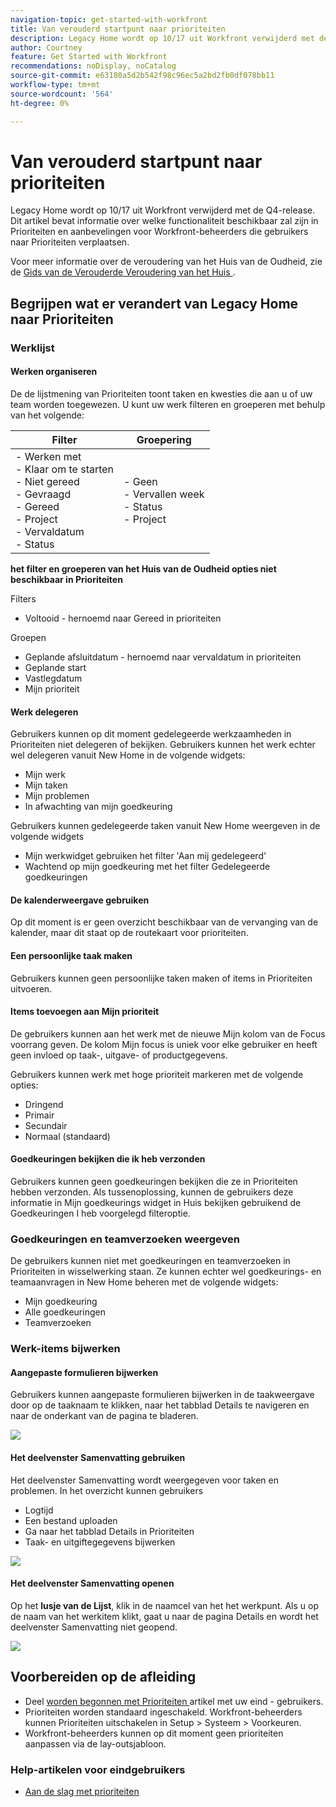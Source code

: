 ```yaml
---
navigation-topic: get-started-with-workfront
title: Van verouderd startpunt naar prioriteiten
description: Legacy Home wordt op 10/17 uit Workfront verwijderd met de Q4-release. Dit artikel bevat informatie over welke functionaliteit beschikbaar zal zijn in Prioriteiten en aanbevelingen voor Workfront-beheerders die gebruikers naar Prioriteiten verplaatsen.
author: Courtney
feature: Get Started with Workfront
recommendations: noDisplay, noCatalog
source-git-commit: e63180a5d2b542f98c96ec5a2bd2fb0df078bb11
workflow-type: tm+mt
source-wordcount: '564'
ht-degree: 0%

---
```



# Van verouderd startpunt naar prioriteiten

Legacy Home wordt op 10/17 uit Workfront verwijderd met de Q4-release. Dit artikel bevat informatie over welke functionaliteit beschikbaar zal zijn in Prioriteiten en aanbevelingen voor Workfront-beheerders die gebruikers naar Prioriteiten verplaatsen.

Voor meer informatie over de veroudering van het Huis van de Oudheid, zie de [ Gids van de Verouderde Veroudering van het Huis ](/help/quicksilver/product-announcements/announcements/legacy-home-deprecation.md).

## Begrijpen wat er verandert van Legacy Home naar Prioriteiten

### Werklijst

#### Werken organiseren

De de lijstmening van Prioriteiten toont taken en kwesties die aan u of uw team worden toegewezen. U kunt uw werk filteren en groeperen met behulp van het volgende:

| **Filter** | **Groepering** |
|------------|-----------|
| - Werken met <br> - Klaar om te starten <br> - Niet gereed <br> - Gevraagd <br> - Gereed <br> - Project <br> - Vervaldatum <br> - Status | - Geen <br> - Vervallen week <br> - Status <br> - Project |


**het filter en groeperen van het Huis van de Oudheid opties niet beschikbaar in Prioriteiten**

Filters

* Voltooid - hernoemd naar Gereed in prioriteiten

Groepen

* Geplande afsluitdatum - hernoemd naar vervaldatum in prioriteiten
* Geplande start
* Vastlegdatum
* Mijn prioriteit

#### Werk delegeren

Gebruikers kunnen op dit moment gedelegeerde werkzaamheden in Prioriteiten niet delegeren of bekijken. Gebruikers kunnen het werk echter wel delegeren vanuit New Home in de volgende widgets:

* Mijn werk
* Mijn taken
* Mijn problemen
* In afwachting van mijn goedkeuring

Gebruikers kunnen gedelegeerde taken vanuit New Home weergeven in de volgende widgets

* Mijn werkwidget gebruiken het filter &#39;Aan mij gedelegeerd&#39;
* Wachtend op mijn goedkeuring met het filter Gedelegeerde goedkeuringen

#### De kalenderweergave gebruiken

Op dit moment is er geen overzicht beschikbaar van de vervanging van de kalender, maar dit staat op de routekaart voor prioriteiten.

#### Een persoonlijke taak maken

Gebruikers kunnen geen persoonlijke taken maken of items in Prioriteiten uitvoeren.

#### Items toevoegen aan Mijn prioriteit

De gebruikers kunnen aan het werk met de nieuwe Mijn kolom van de Focus voorrang geven. De kolom Mijn focus is uniek voor elke gebruiker en heeft geen invloed op taak-, uitgave- of productgegevens.

Gebruikers kunnen werk met hoge prioriteit markeren met de volgende opties:

* Dringend
* Primair
* Secundair
* Normaal (standaard)

#### Goedkeuringen bekijken die ik heb verzonden

Gebruikers kunnen geen goedkeuringen bekijken die ze in Prioriteiten hebben verzonden. Als tussenoplossing, kunnen de gebruikers deze informatie in Mijn goedkeurings widget in Huis bekijken gebruikend de Goedkeuringen I heb voorgelegd filteroptie.

### Goedkeuringen en teamverzoeken weergeven

De gebruikers kunnen niet met goedkeuringen en teamverzoeken in Prioriteiten in wisselwerking staan. Ze kunnen echter wel goedkeurings- en teamaanvragen in New Home beheren met de volgende widgets:

* Mijn goedkeuring
* Alle goedkeuringen
* Teamverzoeken

### Werk-items bijwerken

#### Aangepaste formulieren bijwerken

Gebruikers kunnen aangepaste formulieren bijwerken in de taakweergave door op de taaknaam te klikken, naar het tabblad Details te navigeren en naar de onderkant van de pagina te bladeren.

![](assets/custom-form-priorities.png)

#### Het deelvenster Samenvatting gebruiken

Het deelvenster Samenvatting wordt weergegeven voor taken en problemen. In het overzicht kunnen gebruikers

* Logtijd
* Een bestand uploaden
* Ga naar het tabblad Details in Prioriteiten
* Taak- en uitgiftegegevens bijwerken

![](assets/assignments-summary.png)

<!--Can admins customize this? It looks different from the task/issue summary in other areas. -->

#### Het deelvenster Samenvatting openen

Op het **lusje van de Lijst**, klik in de naamcel van het het werkpunt. Als u op de naam van het werkitem klikt, gaat u naar de pagina Details en wordt het deelvenster Samenvatting niet geopend.

![](assets/open-summary-priorities.png)


## Voorbereiden op de afleiding

* Deel [ worden begonnen met Prioriteiten ](/help/quicksilver/workfront-basics/priorities/get-started-with-priorities.md) artikel met uw eind - gebruikers.
* Prioriteiten worden standaard ingeschakeld. Workfront-beheerders kunnen Prioriteiten uitschakelen in Setup > Systeem > Voorkeuren.
* Workfront-beheerders kunnen op dit moment geen prioriteiten aanpassen via de lay-outsjabloon.

### Help-artikelen voor eindgebruikers

* [Aan de slag met prioriteiten](/help/quicksilver/workfront-basics/priorities/get-started-with-priorities.md)
